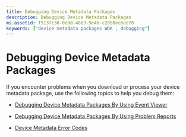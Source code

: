 ```yaml
---
title: Debugging Device Metadata Packages
description: Debugging Device Metadata Packages
ms.assetid: f5137c30-0e8d-46b3-9e46-c2088ec6ee70
keywords: ["device metadata packages WDK , debugging"]
---
```


# Debugging Device Metadata Packages


If you encounter problems when you download or process your device metadata package, use the following topics to help you debug them:

-   [Debugging Device Metadata Packages By Using Event Viewer](debugging-device-metadata-packages-by-using-event-viewer.md)

-   [Debugging Device Metadata Packages By Using Problem Reports](debugging-device-metadata-packages-by-using-problem-reports.md)

-   [Device Metadata Error Codes](device-metadata-error-codes.md)

 

 





